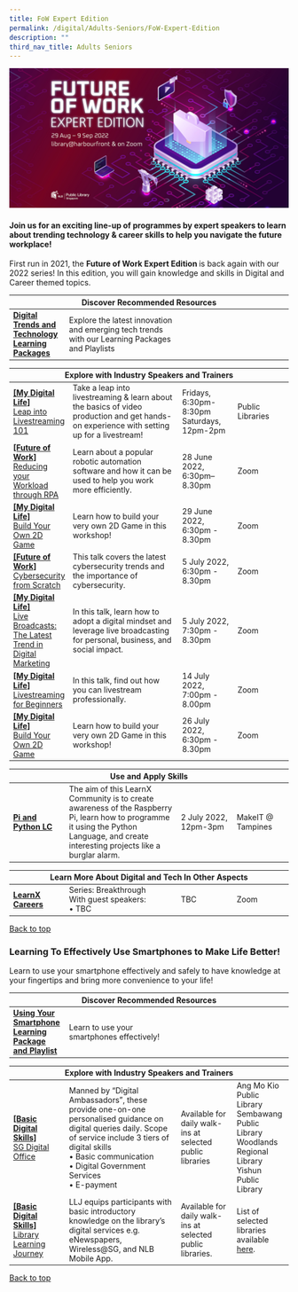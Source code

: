 ```yaml
---
title: FoW Expert Edition
permalink: /digital/Adults-Seniors/FoW-Expert-Edition
description: ""
third_nav_title: Adults Seniors
---
```

<style type="text/css">
/* Links */
.content a { color: #322987; }
.content a:focus,
.content a:hover { color: #28216c; }

/* Button Outline */
.bp-button { padding-left: 1.5rem; padding-right: 1.5rem; }
.bp-button.is-primary-outline { border: 1px solid #322987; color: #322987; background-color: transparent; text-decoration: none; }
.bp-button.is-primary-outline:focus,
.bp-button.is-primary-outline:hover { border: 1px solid #322987; color: #cff2e8; background-color: #322987; text-decoration: none; }

/* Responsive Iframe */
.responsive-iframe { position: absolute; top: 0; left: 0; bottom: 0; right: 0; width: 100%; height: 100%; }
.responsive-iframe-container { position: relative; overflow: hidden; width: 100%; }
.responsive-iframe-container.ratio-16by9 { padding-top: 56.25%; }
.responsive-iframe-container.ratio-4by3 { padding-top: 75%; }
.responsive-iframe-container.ratio-3by2 { padding-top: 66.66%; }
.responsive-iframe-container.ratio-1by1 { padding-top: 100%; }
</style>

![](/images/digital/Fowbanner.jpg)

<h4><b>Join us for an exciting line-up of programmes by expert speakers to learn about trending technology & career skills to help you navigate the future workplace!</b></h4>
First run in 2021, the <b>Future of Work Expert Edition </b> is back again with our 2022 series! In this edition, you will gain knowledge and skills in Digital and Career themed topics. 

<div class="horizontal-scroll margin--bottom--lg">
  <table class="generic-table">
    <thead>
      <tr>
        <th colspan="4" class="is-uppercase has-weight-normal">Discover Recommended Resources</th>
      </tr>
    </thead>
    <tbody>
      <tr>
        <td style="width: 20%;"><a href="/digital/adults-seniors/content" target="_blank"><b>Digital Trends and Technology Learning Packages</b></a></td>
        <td style="width: 40%;">Explore the latest innovation and emerging tech trends with our Learning Packages and Playlists</td>
        <td style="width: 20%;"></td>
        <td style="width: 20%;"></td>
      </tr>
    </tbody>
  </table>
</div>

<div class="horizontal-scroll margin--bottom--lg">
  <table class="generic-table">
    <thead>
      <tr>
        <th colspan="4" class="is-uppercase has-weight-normal">Explore with Industry Speakers and Trainers</th>
      </tr>
    </thead>
    <tbody>
			<tr>
<td><a href="https://www.eventbrite.com/cc/my-digital-life-303169" target="_blank"><b>[My Digital Life]</b><br>Leap into Livestreaming 101</a></td>
        <td>Take a leap into livestreaming & learn about the basics of video production and get hands-on experience with setting up for a livestream!</td>
        <td>Fridays, 6:30pm-8:30pm<br>Saturdays, 12pm-2pm</td>
        <td>Public Libraries</td>
      </tr>
      <tr>
        <td style="width: 20%;"><a href="https://www.eventbrite.sg/e/reducing-your-workload-through-rpa-future-of-work-registration-333479665657" target="_blank"><b>[Future of Work]</b><br>Reducing your Workload through RPA</a></td>
        <td style="width: 40%;">Learn about a popular robotic automation software and how it can be used to help you work more efficiently.</td>
        <td style="width: 20%;"> 28 June 2022,<br>6:30pm–8.30pm</td>
        <td style="width: 20%;">Zoom</td>
      </tr>
			<tr>
<td><a href="https://www.eventbrite.sg/e/build-your-own-2d-game-my-digital-life-registration-337115761317" target="_blank"><b>[My Digital Life]</b><br>Build Your Own 2D Game</a></td>
        <td>Learn how to build your very own 2D Game in this workshop!
</td>
        <td>29 June 2022, <br>6:30pm - 8.30pm</td>
        <td>Zoom</td>
      </tr>
<tr>
<td><a href="https://www.eventbrite.sg/e/cybersecurity-from-scratch-future-of-work-registration-333482323607" target="_blank"><b>[Future of Work]</b><br>Cybersecurity from Scratch</a></td>
        <td>This talk covers the latest cybersecurity trends and the importance of cybersecurity.
</td>
        <td>5 July 2022, <br>6:30pm - 8.30pm</td>
        <td>Zoom</td>
      </tr>
			<tr>
<td><a href="https://www.eventbrite.sg/e/live-broadcasts-the-latest-trend-in-digital-marketing-my-digital-life-tickets-366354685727" target="_blank"><b>[My Digital Life]</b><br>Live Broadcasts: The Latest Trend in Digital Marketing
</a></td>
        <td>In this talk, learn how to adopt a digital mindset and leverage live broadcasting for personal, business, and social impact.
</td>
        <td> 5 July 2022, <br>7:30pm - 8.30pm</td>
        <td>Zoom</td>
      </tr>
			<tr>
<td><a href="https://www.eventbrite.sg/e/livestreaming-for-beginners-my-digital-life-registration-360265863897" target="_blank"><b>[My Digital Life]</b><br>Livestreaming for Beginners</a></td>
        <td>In this talk, find out how you can livestream professionally.
</td>
        <td>14 July 2022, <br>7:00pm - 8.00pm</td>
        <td>Zoom</td>
      </tr>
			<tr>
<td><a href="https://www.eventbrite.sg/e/build-your-own-2d-game-my-digital-life-registration-359139745647" target="_blank"><b>[My Digital Life]</b><br>Build Your Own 2D Game</a></td>
        <td>Learn how to build your very own 2D Game in this workshop!
</td>
        <td>26 July 2022, <br>6:30pm - 8.30pm</td>
        <td>Zoom</td>
      </tr>
			    </tbody>
  </table>
</div>

<div class="horizontal-scroll margin--bottom--lg">
  <table class="generic-table">
    <thead>
      <tr>
        <th colspan="4" class="is-uppercase has-weight-normal">Use and Apply Skills</th>
      </tr>
    </thead>
    <tbody>
      <tr>
        <td style="width: 20%;"><a href="https://go.gov.sg/lcsessions" target="_blank"><b>Pi and Python LC</b></a></td>
        <td style="width: 40%;">The aim of this LearnX Community is to create awareness of the Raspberry Pi, learn how to programme it using the Python Language, and create interesting projects like a burglar alarm.</td>
        <td style="width: 20%;">2 July 2022, <br>12pm-3pm</td>
        <td style="width: 20%;">MakeIT @ Tampines</td>
      </tr>
    </tbody>
  </table>
</div>

<div class="horizontal-scroll margin--bottom--lg">
  <table class="generic-table">
    <thead>
      <tr>
        <th colspan="4" class="is-uppercase has-weight-normal">Learn More About Digital and Tech In Other Aspects</th>
      </tr>
    </thead>
    <tbody>
      <tr>
        <td style="width: 20%;"><a href="https://learning.nlb.gov.sg/careers/adults-seniors/learning-pathways" target="_blank"><b>LearnX Careers</b><br></a></td>
        <td style="width: 40%;">Series: Breakthrough<br>
With guest speakers:<br>
•	TBC<br></td>
        <td style="width: 20%;">TBC</td>
        <td style="width: 20%;">Zoom</td>
      </tr>
  </tbody>
  </table>
</div>

<p class="has-text-right margin--top--xl"><a href="#main-content">Back to top</a></p>


<h3 id="effectively-use-smartphones" class="margin--bottom--lg"><b>Learning To Effectively Use Smartphones to Make Life Better!</b></h3>
Learn to use your smartphone effectively and safely to have knowledge at your fingertips and bring more convenience to your life!

<div class="horizontal-scroll margin--bottom--lg">
  <table class="generic-table">
    <thead>
      <tr>
        <th colspan="4" class="is-uppercase has-weight-normal">Discover Recommended Resources</th>
      </tr>
    </thead>
    <tbody>
      <tr>
        <td style="width: 20%;"><a href="/digital/adults-seniors/content" target="_blank"><b>Using Your Smartphone Learning Package and Playlist</b></a></td>
        <td style="width: 40%;">Learn to use your smartphones effectively!</td>
        <td style="width: 20%;"></td>
        <td style="width: 20%;"></td>
      </tr>
       </tbody>
  </table>
</div>

<div class="horizontal-scroll margin--bottom--lg">
  <table class="generic-table">
    <thead>
      <tr>
        <th colspan="4" class="is-uppercase has-weight-normal">Explore with Industry Speakers and Trainers</th>
      </tr>
    </thead>
    <tbody>
      <tr>
        <td style="width: 20%;"><a href="https://www.imda.gov.sg/en/seniorsgodigital/Learn/Guided-Learning/SG-Digital-Community-Hubs" target="_blank"><b>[Basic Digital Skills]</b><br>SG Digital Office</a></td>
        <td style="width: 40%;"> Manned by “Digital Ambassadors”, these provide one-on-one personalised guidance on digital queries daily. Scope of service include 3 tiers of digital skills<br>
•	Basic communication<br>
•	Digital Government Services<br>
•	E-payment</td>
        <td style="width: 20%;">Available for daily walk-ins at selected public libraries</td>
        <td style="width: 20%;">Ang Mo Kio Public Library<br>
Sembawang Public Library<br>
Woodlands Regional Library<br>
Yishun Public Library<br></td>
      </tr>
      <tr>
        <td><a href="https://www.imda.gov.sg/en/seniorsgodigital/Learn/Guided-Learning/Learning-Journeys" target="_blank"><b>[Basic Digital Skills]</b><br>Library Learning Journey</a></td>
        <td>LLJ equips participants with basic introductory knowledge on the library’s digital services e.g. eNewspapers, Wireless@SG, and NLB Mobile App.</td>
        <td>Available for daily walk-ins at selected public libraries.</td>
        <td>List of selected libraries available <a href="https://www.imda.gov.sg/en/seniorsgodigital/Learn/Guided-Learning/Learning-Journeys" target="_blank">here</a>.</td>
      </tr>
    </tbody>
  </table>
</div>

<p class="has-text-right margin--top--xl"><a href="#main-content">Back to top</a></p>